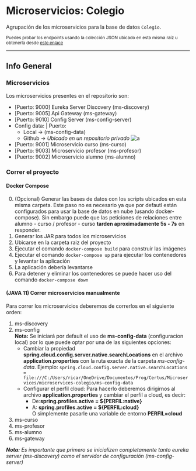 # Microservicios: Colegio

Agrupación de los microservicios para la base de datos `Colegio`.

<small>Puedes probar los endpoints usando la colección JSON ubicado en esta misma raíz u obtenerla desde [este enlace](https://api.postman.com/collections/27127339-f8804391-1613-447f-af3e-f8a1a27e2675?access_key=PMAT-01H5RA7BVEXEDWE5SWZKZFB6TP)</small>

---

## Info General

### Microservicios   

Los microservicios presentes en el repositorio son:

- [Puerto: 9000] Eureka Server Discovery (ms-discovery)  
- [Puerto: 9005] Api Gateway (ms-gateway)
- [Puerto: 9010] Config Server (ms-config-server)
- Config data: | Puerto:  
  - Local -> (ms-config-data)
  - Github -> _Ubicado en un repositorio privado_
      ![a](https://cdn.discordapp.com/attachments/1131379840696721489/1131380071203098624/image.png)
- [Puerto: 9001] Microservicio curso (ms-curso)
- [Puerto: 9003] Microservicio profesor (ms-profesor)
- [Puerto: 9002] Microservicio alumno (ms-alumno)

### Correr el proyecto

#### Docker Compose

0. (Opcional) Generar las bases de datos con los scripts ubicados en esta misma carpeta. Este paso no es necesario ya que por defautl están configurados para usar la base de datos en nube (usando docker-compose). Sin embargo puede que las peticiones de relaciones entre alumno - curso / profesor - curso **tarden aproximadamente 5s - 7s** en responder.
1. Generar los JAR para todos los microservicios
2. Ubicarse en la carpeta raiz del proyecto
3. Ejecutar el comando `docker-compose build` para construir las imágenes
4. Ejecutar el comando `docker-compose up` para ejecutar los contenedores y levantar la aplicación
5. La aplicación debería levantarse
6. Para detener y eliminar los contenedores se puede hacer uso del comando `docker-compose down`


#### (JAVA 11) Correr microservicios manualmente

Para correr los microservicios deberemos de correrlos en el siguiente orden: 

1. ms-discovery
2. ms-config   
   **Nota:** Se iniciará por default el uso de **ms-config-data** (configuracion local) por lo que puede optar por una de las siguientes opciones:
   - Cambiar la propiedad **spring.cloud.config.server.native.searchLocations** en el archivo **application.properties** con la ruta exacta de la carpeta _ms-config-data_. Ejemplo:
    `spring.cloud.config.server.native.searchLocations = file:///C:/Users/ricar/OneDrive/Documentos/Prog/Certus/Microservices/microservices-colegio/ms-config-data`
   - Configurar el perfil cloud: Para hacerlo deberemos dirigirnos al archivo **application.properties** y cambiar el perfil a cloud, es decir:
     - De:__spring.profiles.active = ${PERFIL:native}__ 
     - A: __spring.profiles.active = ${PERFIL:cloud}__   
    O simplemente pasarle una variable de entorno **PERFIL=cloud**
3. ms-curso
4. ms-profesor
5. ms-alumno
6. ms-gateway

_**Nota:**_ _Es importante que primero se inicializen completamente tanto eureka server (ms-discovery) como el servidor de configuración (ms-config-server)_